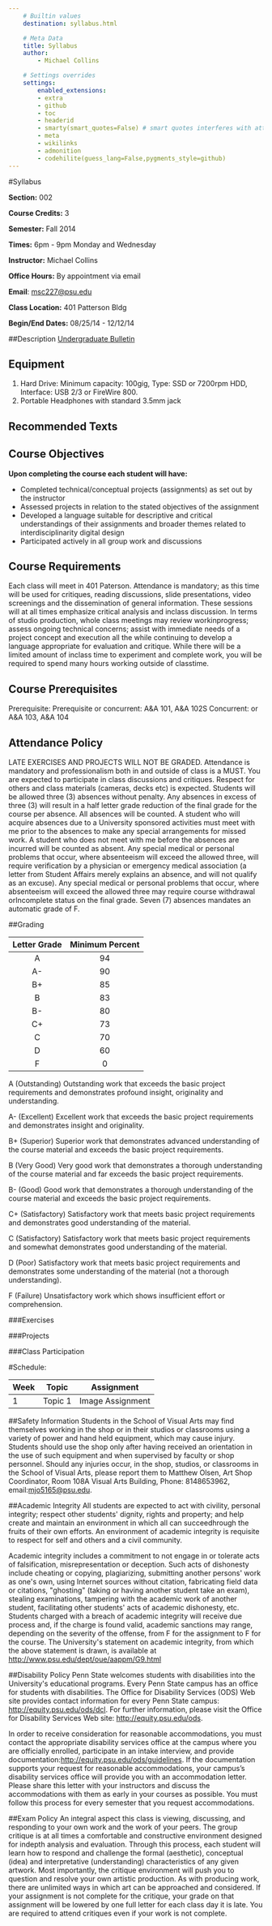 ```yaml
---
    # Builtin values
    destination: syllabus.html

    # Meta Data
    title: Syllabus
    author:
        - Michael Collins

    # Settings overrides
    settings:
        enabled_extensions:
        - extra
        - github
        - toc
        - headerid
        - smarty(smart_quotes=False) # smart quotes interferes with attr_list
        - meta
        - wikilinks
        - admonition
        - codehilite(guess_lang=False,pygments_style=github)
---
```



#Syllabus

**Section:** 002

**Course Credits:** 3

**Semester:** Fall 2014

**Times:** 6pm - 9pm Monday and Wednesday

**Instructor:** Michael Collins

**Office Hours:** By appointment via email

**E­mail**: msc227@psu.edu

**Class Location:** 401 Patterson Bldg

**Begin/End Dates:** 08/25/14 - 12/12/14

##Description
[Undergraduate Bulletin](http://bulletins.psu.edu/undergrad/courses/A/A&A/110)

## Equipment
1. Hard Drive: Minimum capacity: 100gig, Type: SSD or 7200rpm HDD, Interface: USB 2/3 or FireWire 800.
2. Portable Headphones with standard 3.5mm jack

## Recommended Texts

## Course Objectives
**Upon completing the course each student will have:**
* Completed technical/conceptual projects (assignments) as set out by the instructor
* Assessed projects in relation to the stated objectives of the assignment
* Developed a language suitable for descriptive and critical understandings of their assignments and broader themes related to interdisciplinarity digital design
* Participated actively in all group work and ­discussions

## Course Requirements
Each class will meet in 401 Paterson. Attendance is mandatory; as this time will be used for
critiques, reading discussions, slide presentations, video screenings and the dissemination of
general information. These sessions will at all times emphasize critical analysis and in­class
discussion. In terms of studio production, whole class meetings may review work­in­progress;
assess ongoing technical concerns; assist with immediate needs of a project concept and
execution all the while continuing to develop a language appropriate for evaluation and critique.
While there will be a limited amount of in­class time to experiment and complete work, you will
be required to spend many hours working outside of class­time.

## Course Prerequisites
Prerequisite: Prerequisite or concurrent: A&A 101, A&A 102S
Concurrent: or A&A 103, A&A 104

## Attendance Policy
LATE EXERCISES AND PROJECTS WILL NOT BE GRADED. Attendance is mandatory and professionalism both in and outside of class is a MUST. You are expected to participate in class discussions and critiques. Respect for others and class materials (cameras, decks etc) is expected. Students will be allowed three (3) absences without penalty. Any absences in excess of three (3) will result in a half letter grade reduction of the final grade for the course per absence. All absences will be counted. A student who will acquire absences due to a University sponsored activities must meet with me prior to the absences to make any special arrangements for missed work. A student who does not meet with me before the absences are incurred will be counted as absent. Any special medical or personal problems that occur, where absenteeism will exceed the allowed three, will require verification by a physician or emergency medical association (a letter from Student Affairs merely explains an absence, and will not qualify as an excuse). Any special medical or personal problems that occur, where absenteeism will exceed the allowed three may require course withdrawal orIncomplete status on the final grade. Seven (7) absences mandates an automatic grade of F.

##Grading

| Letter Grade    | Minimum Percent |
| :-------------: |:---------------:|
| A               |        94       |
| A-              |        90       |
| B+              |        85       |
| B               |        83       |
| B-              |        80       |
| C+              |        73       |
| C               |        70       |
| D               |        60       |
| F               |        0        |

A (Outstanding)
Outstanding work that exceeds the basic project requirements and demonstrates profound
insight, originality and understanding.

A-­ (Excellent)
Excellent work that exceeds the basic project requirements and demonstrates insight and
originality.

B+ (Superior)
Superior work that demonstrates advanced understanding of the course material and exceeds
the basic project requirements.

B (Very Good)
Very good work that demonstrates a thorough understanding of the course material and far exceeds
the basic project requirements.

B-­ (Good)
Good work that demonstrates a thorough understanding of the course material and exceeds the
basic project requirements.

C+ (Satisfactory)
Satisfactory work that meets basic project requirements and demonstrates good understanding
of the material.

C (Satisfactory)
Satisfactory work that meets basic project requirements and somewhat demonstrates good understanding
of the material.

D (Poor)
Satisfactory work that meets basic project requirements and demonstrates some understanding
of the material (not a thorough understanding).

F (Failure)
Unsatisfactory work which shows insufficient effort or comprehension.


###Exercises

###Projects

###Class Participation

#Schedule:

| Week          | Topic           |  Assignment   |
| ------------- |:-------------:| --------------- |
| 1             | Topic 1   | Image Assignment    |

##Safety Information
Students in the School of Visual Arts may find themselves working in the shop or in their studios or classrooms using a variety of power and hand held equipment, which may cause injury. Students should use the shop only after having received an orientation in the use of such equipment and when supervised by faculty or shop personnel. Should any injuries occur, in the shop, studios, or classrooms in the School of Visual Arts, please report them to Matthew Olsen, Art Shop Coordinator, Room 108­A Visual Arts Building, Phone: 814­865­3962, email:mjo5165@psu.edu.

##Academic Integrity
All students are expected to act with civility, personal integrity; respect other students' dignity, rights and property; and help create and maintain an environment in which all can succeedhrough the fruits of their own efforts. An environment of academic integrity is requisite to respect for self and others and a civil community.

Academic integrity includes a commitment to not engage in or tolerate acts of falsification, misrepresentation or deception. Such acts of dishonesty include cheating or copying, plagiarizing, submitting another persons' work as one's own, using Internet sources without citation, fabricating field data or citations, "ghosting" (taking or having another student take an exam), stealing examinations, tampering with the academic work of another student, facilitating other students' acts of academic dishonesty, etc. Students charged with a breach of academic integrity will receive due process and, if the charge is found valid, academic sanctions may range, depending on the severity of the offense, from F for the assignment to F for the course. The University's statement on academic integrity, from which the above statement is drawn, is available at http://www.psu.edu/dept/oue/aappm/G­9.html

##Disability Policy
Penn State welcomes students with disabilities into the University's educational programs. Every Penn State campus has an office for students with disabilities. The Office for Disability Services (ODS) Web site provides contact information for every Penn State campus: http://equity.psu.edu/ods/dcl. For further information, please visit the Office for Disability Services Web site: http://equity.psu.edu/ods.

In order to receive consideration for reasonable accommodations, you must contact the appropriate disability services office at the campus where you are officially enrolled, participate in an intake interview, and provide documentation:http://equity.psu.edu/ods/guidelines. If the documentation supports your request for reasonable accommodations, your campus’s disability services office will provide you with an accommodation letter. Please share this letter with your instructors and discuss the accommodations with them as early in your courses as possible. You must follow this process for every semester that you request accommodations.

##Exam Policy
An integral aspect this class is viewing, discussing, and responding to your own work and the work of your peers. The group critique is at all times a comfortable and constructive environment designed for in­depth analysis and evaluation. Through this process, each student will learn how to respond and challenge the formal (aesthetic), conceptual (idea) and interpretative (understanding) characteristics of any given artwork. Most importantly, the critique environment will push you to question and resolve your own artistic production. As with producing work, there are unlimited ways in which art can be approached and considered. If your assignment is not complete for the critique, your grade on that assignment will be lowered by one full letter for each class day it is late. You are required to attend critiques even if your work is not complete.
